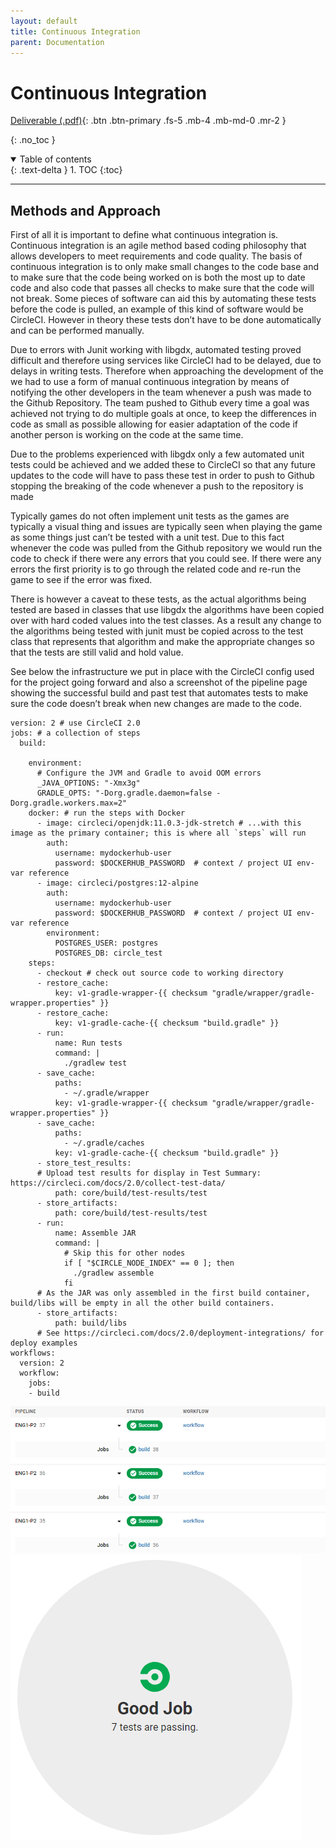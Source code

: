 ```yaml
---
layout: default
title: Continuous Integration
parent: Documentation
---
```


# Continuous Integration

[Deliverable (.pdf)](../../assets/deliverables/current/CI2.pdf){: .btn .btn-primary .fs-5 .mb-4 .mb-md-0 .mr-2 }

{: .no_toc }

<details open markdown="block">
  <summary>
    Table of contents
  </summary>
  {: .text-delta }
1. TOC
{:toc}
</details>

---

## Methods and Approach

First of all it is important to define what continuous integration is. Continuous integration is an agile method based coding philosophy that allows developers to meet requirements and code quality. The basis of continuous integration is to only make small changes to the code base and to make sure that the code being worked on is both the most up to date code and also code that passes all checks to make sure that the code will not break. Some pieces of software can aid this by automating these tests before the code is pulled, an example of this kind of software would be CircleCI. However in theory these tests don’t have to be done automatically and can be performed manually.

Due to errors with Junit working with libgdx, automated testing proved difficult and therefore using services like CircleCI had to be delayed, due to delays in writing tests. Therefore when approaching the development of the we had to use a form of manual continuous integration by means of notifying the other developers in the team whenever a push was made to the Github Repository. The team pushed to Github every time a goal was achieved not trying to do multiple goals at once, to keep the differences in code as small as possible allowing for easier adaptation of the code if another person is working on the code at the same time.

Due to the problems experienced with libgdx only a few automated unit tests could be achieved and we added these to CircleCI so that any future updates to the code will have to pass these test in order to push to Github stopping the breaking of the code whenever a push to the repository is made 

Typically games do not often implement unit tests as the games are typically a visual thing and issues are typically seen when playing the game as some things just can’t be tested with a unit test. Due to this fact whenever the code was pulled from the Github repository we would run the code to check if there were any errors that you could see. If there were any errors the first priority is to go through the related code and re-run the game to see if the error was fixed.

There is however a caveat to these tests, as the actual algorithms being tested are based in classes that use libgdx the algorithms have been copied over with hard coded values into the test classes. As a result any change to the algorithms being tested with junit must be copied across to the test class that represents that algorithm and make the appropriate changes so that the tests are still valid and hold value.

See below the infrastructure we put in place with the CircleCI config used for the project going forward and also a screenshot of the pipeline page showing the successful build and past test that automates tests to make sure the code doesn’t break when new changes are made to the code.

~~~~
version: 2 # use CircleCI 2.0
jobs: # a collection of steps
  build:
    
    environment:
      # Configure the JVM and Gradle to avoid OOM errors
      _JAVA_OPTIONS: "-Xmx3g"
      GRADLE_OPTS: "-Dorg.gradle.daemon=false -Dorg.gradle.workers.max=2"
    docker: # run the steps with Docker
      - image: circleci/openjdk:11.0.3-jdk-stretch # ...with this image as the primary container; this is where all `steps` will run
        auth:
          username: mydockerhub-user
          password: $DOCKERHUB_PASSWORD  # context / project UI env-var reference
      - image: circleci/postgres:12-alpine
        auth:
          username: mydockerhub-user
          password: $DOCKERHUB_PASSWORD  # context / project UI env-var reference
        environment:
          POSTGRES_USER: postgres
          POSTGRES_DB: circle_test
    steps: 
      - checkout # check out source code to working directory
      - restore_cache:
          key: v1-gradle-wrapper-{{ checksum "gradle/wrapper/gradle-wrapper.properties" }}
      - restore_cache:
          key: v1-gradle-cache-{{ checksum "build.gradle" }}  
      - run:
          name: Run tests 
          command: |
            ./gradlew test
      - save_cache:
          paths:
            - ~/.gradle/wrapper
          key: v1-gradle-wrapper-{{ checksum "gradle/wrapper/gradle-wrapper.properties" }}
      - save_cache:
          paths:
            - ~/.gradle/caches
          key: v1-gradle-cache-{{ checksum "build.gradle" }}
      - store_test_results:
      # Upload test results for display in Test Summary: https://circleci.com/docs/2.0/collect-test-data/
          path: core/build/test-results/test
      - store_artifacts:
          path: core/build/test-results/test
      - run:
          name: Assemble JAR
          command: |
            # Skip this for other nodes
            if [ "$CIRCLE_NODE_INDEX" == 0 ]; then
              ./gradlew assemble
            fi
      # As the JAR was only assembled in the first build container, build/libs will be empty in all the other build containers.
      - store_artifacts:
          path: build/libs
      # See https://circleci.com/docs/2.0/deployment-integrations/ for deploy examples
workflows:
  version: 2
  workflow:
    jobs:
    - build 
~~~~
![Circle ci tests succeeding](../../assets/static/CI/CI2(1).png) 
![Circle ci tests succeeding](../../assets/static/CI/CI2(2).png)